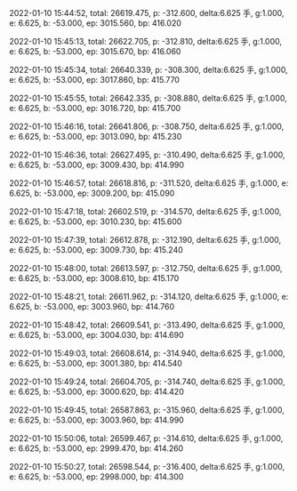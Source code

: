 2022-01-10 15:44:52, total: 26619.475, p: -312.600, delta:6.625 手, g:1.000, e: 6.625, b: -53.000, ep: 3015.560, bp: 416.020

2022-01-10 15:45:13, total: 26622.705, p: -312.810, delta:6.625 手, g:1.000, e: 6.625, b: -53.000, ep: 3015.670, bp: 416.060

2022-01-10 15:45:34, total: 26640.339, p: -308.300, delta:6.625 手, g:1.000, e: 6.625, b: -53.000, ep: 3017.860, bp: 415.770

2022-01-10 15:45:55, total: 26642.335, p: -308.880, delta:6.625 手, g:1.000, e: 6.625, b: -53.000, ep: 3016.720, bp: 415.700

2022-01-10 15:46:16, total: 26641.806, p: -308.750, delta:6.625 手, g:1.000, e: 6.625, b: -53.000, ep: 3013.090, bp: 415.230

2022-01-10 15:46:36, total: 26627.495, p: -310.490, delta:6.625 手, g:1.000, e: 6.625, b: -53.000, ep: 3009.430, bp: 414.990

2022-01-10 15:46:57, total: 26618.816, p: -311.520, delta:6.625 手, g:1.000, e: 6.625, b: -53.000, ep: 3009.200, bp: 415.090

2022-01-10 15:47:18, total: 26602.519, p: -314.570, delta:6.625 手, g:1.000, e: 6.625, b: -53.000, ep: 3010.230, bp: 415.600

2022-01-10 15:47:39, total: 26612.878, p: -312.190, delta:6.625 手, g:1.000, e: 6.625, b: -53.000, ep: 3009.730, bp: 415.240

2022-01-10 15:48:00, total: 26613.597, p: -312.750, delta:6.625 手, g:1.000, e: 6.625, b: -53.000, ep: 3008.610, bp: 415.170

2022-01-10 15:48:21, total: 26611.962, p: -314.120, delta:6.625 手, g:1.000, e: 6.625, b: -53.000, ep: 3003.960, bp: 414.760

2022-01-10 15:48:42, total: 26609.541, p: -313.490, delta:6.625 手, g:1.000, e: 6.625, b: -53.000, ep: 3004.030, bp: 414.690

2022-01-10 15:49:03, total: 26608.614, p: -314.940, delta:6.625 手, g:1.000, e: 6.625, b: -53.000, ep: 3001.380, bp: 414.540

2022-01-10 15:49:24, total: 26604.705, p: -314.740, delta:6.625 手, g:1.000, e: 6.625, b: -53.000, ep: 3000.620, bp: 414.420

2022-01-10 15:49:45, total: 26587.863, p: -315.960, delta:6.625 手, g:1.000, e: 6.625, b: -53.000, ep: 3003.960, bp: 414.990

2022-01-10 15:50:06, total: 26599.467, p: -314.610, delta:6.625 手, g:1.000, e: 6.625, b: -53.000, ep: 2999.470, bp: 414.260

2022-01-10 15:50:27, total: 26598.544, p: -316.400, delta:6.625 手, g:1.000, e: 6.625, b: -53.000, ep: 2998.000, bp: 414.300